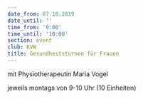 ```yaml
---
date_from: 07.10.2019
date_until: ''
time_from: '9:00'
time_until: '10:00'
section: event
club: KVW
title: Gesundheitsturnen für Frauen
---
```

mit Physiotherapeutin Maria Vogel

jeweils montags von 9-10 Uhr (10 Einheiten)

